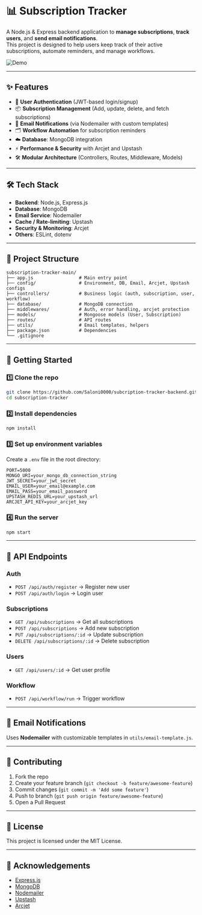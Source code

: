 # 📊 Subscription Tracker

A Node.js & Express backend application to **manage subscriptions**, **track users**, and **send email notifications**.  
This project is designed to help users keep track of their active subscriptions, automate reminders, and manage workflows.

![Demo](https://github.com/Saloni0000/subcription-tracker-backend/blob/main/Screen%20Recording%202025-08-16%20at%208.57.54%20PM%20(2).gif)




---

## ✨ Features
- 🔐 **User Authentication** (JWT-based login/signup)
- 📦 **Subscription Management** (Add, update, delete, and fetch subscriptions)
- 📧 **Email Notifications** (via Nodemailer with custom templates)
- 🗂 **Workflow Automation** for subscription reminders
- ☁️ **Database**: MongoDB integration
- ⚡ **Performance & Security** with Arcjet and Upstash
- 🛠 **Modular Architecture** (Controllers, Routes, Middleware, Models)

---

## 🛠 Tech Stack
- **Backend**: Node.js, Express.js  
- **Database**: MongoDB  
- **Email Service**: Nodemailer  
- **Cache / Rate-limiting**: Upstash  
- **Security & Monitoring**: Arcjet  
- **Others**: ESLint, dotenv

---

## 📂 Project Structure
```
subscription-tracker-main/
├── app.js                 # Main entry point
├── config/                # Environment, DB, Email, Arcjet, Upstash configs
├── controllers/           # Business logic (auth, subscription, user, workflow)
├── database/              # MongoDB connection
├── middlewares/           # Auth, error handling, arcjet protection
├── models/                # Mongoose models (User, Subscription)
├── routes/                # API routes
├── utils/                 # Email templates, helpers
├── package.json           # Dependencies
└── .gitignore
```

---

## 🚀 Getting Started

### 1️⃣ Clone the repo
```bash
git clone https://github.com/Saloni0000/subcription-tracker-backend.git
cd subscription-tracker
```

### 2️⃣ Install dependencies
```bash
npm install
```

### 3️⃣ Set up environment variables
Create a `.env` file in the root directory:
```env
PORT=5000
MONGO_URI=your_mongo_db_connection_string
JWT_SECRET=your_jwt_secret
EMAIL_USER=your_email@example.com
EMAIL_PASS=your_email_password
UPSTASH_REDIS_URL=your_upstash_url
ARCJET_API_KEY=your_arcjet_key
```

### 4️⃣ Run the server
```bash
npm start
```

---

## 📌 API Endpoints

### Auth
- `POST /api/auth/register` → Register new user  
- `POST /api/auth/login` → Login user  

### Subscriptions
- `GET /api/subscriptions` → Get all subscriptions  
- `POST /api/subscriptions` → Add new subscription  
- `PUT /api/subscriptions/:id` → Update subscription  
- `DELETE /api/subscriptions/:id` → Delete subscription  

### Users
- `GET /api/users/:id` → Get user profile  

### Workflow
- `POST /api/workflow/run` → Trigger workflow  

---

## 📧 Email Notifications
Uses **Nodemailer** with customizable templates in `utils/email-template.js`.

---

## 🤝 Contributing
1. Fork the repo  
2. Create your feature branch (`git checkout -b feature/awesome-feature`)  
3. Commit changes (`git commit -m 'Add some feature'`)  
4. Push to branch (`git push origin feature/awesome-feature`)  
5. Open a Pull Request  

---

## 📜 License
This project is licensed under the MIT License.

---

## 🙌 Acknowledgements
- [Express.js](https://expressjs.com/)  
- [MongoDB](https://www.mongodb.com/)  
- [Nodemailer](https://nodemailer.com/)  
- [Upstash](https://upstash.com/)  
- [Arcjet](https://arcjet.com/)  
